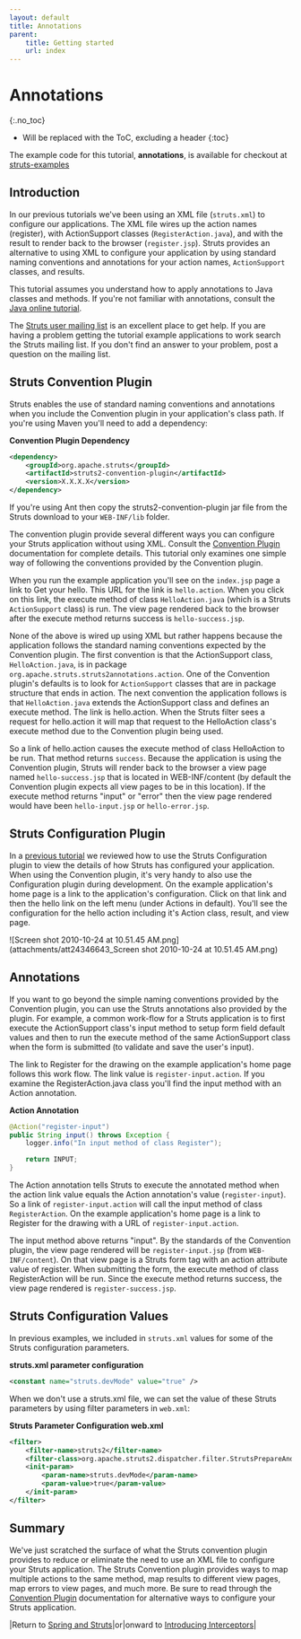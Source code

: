 ```yaml
---
layout: default
title: Annotations
parent:
    title: Getting started
    url: index
---
```


# Annotations
{:.no_toc}

* Will be replaced with the ToC, excluding a header
{:toc}

The example code for this tutorial, **annotations**, is available for checkout at [struts-examples](https://github.com/apache/struts-examples)

## Introduction

In our previous tutorials we've been using an XML file (`struts.xml`) to configure our applications. The XML file wires 
up the action names (register), with ActionSupport classes (`RegisterAction.java`), and with the result to render back 
to the browser (`register.jsp`). Struts provides an alternative to using XML to configure your application by using 
standard naming conventions and annotations for your action names, `ActionSupport` classes, and results.

This tutorial assumes you understand how to apply annotations to Java classes and methods. If you're not familiar with 
annotations, consult the [Java online tutorial](http://download.oracle.com/javase/tutorial/java/javaOO/annotations).

The [Struts user mailing list](http://struts.apache.org/mail) is an excellent place to get help. If you are having 
a problem getting the tutorial example applications to work search the Struts mailing list. If you don't find an answer 
to your problem, post a question on the mailing list.

## Struts Convention Plugin

Struts enables the use of standard naming conventions and annotations when you include the Convention plugin in your 
application's class path. If you're using Maven you'll need to add a dependency:

**Convention Plugin Dependency**

```xml
<dependency>
    <groupId>org.apache.struts</groupId>
    <artifactId>struts2-convention-plugin</artifactId>
    <version>X.X.X.X</version>
</dependency>
```

If you're using Ant then copy the struts2-convention-plugin jar file from the Struts download to your `WEB-INF/lib` folder.

The convention plugin provide several different ways you can configure your Struts application without using XML. 
Consult the [Convention Plugin](../plugins/convention) documentation for complete details. This tutorial only examines 
one simple way of following the conventions provided by the Convention plugin.

When you run the example application you'll see on the `index.jsp` page a link to Get your hello. This URL for the link 
is `hello.action`. When you click on this link, the execute method of class `HelloAction.java` (which is a Struts `ActionSupport` class) 
is run. The view page rendered back to the browser after the execute method returns success is `hello-success.jsp`.

None of the above is wired up using XML but rather happens because the application follows the standard naming conventions 
expected by the Convention plugin. The first convention is that the ActionSupport class, `HelloAction.java`, is in package 
`org.apache.struts.struts2annotations.action`. One of the Convention plugin's defaults is to look for `ActionSupport`
classes that are in package structure that ends in action. The next convention the application follows is that `HelloAction.java`
extends the ActionSupport class and defines an execute method. The link is hello.action. When the Struts filter sees 
a request for hello.action it will map that request to the HelloAction class's execute method due to the Convention
plugin being used.

So a link of hello.action causes the execute method of class HelloAction to be run. That method returns `success`. 
Because the application is using the Convention plugin, Struts will render back to the browser a view page named 
`hello-success.jsp` that is located in WEB-INF/content (by default the Convention plugin expects all view pages to be 
in this location). If the execute method returns "input" or "error" then the view page rendered would have been 
`hello-input.jsp` or `hello-error.jsp`.

## Struts Configuration Plugin

In a [previous tutorial](debugging-struts) we reviewed how to use the Struts Configuration plugin to view the details 
of how Struts has configured your application. When using the Convention plugin, it's very handy to also use 
the Configuration plugin during development. On the example application's home page is a link to the application's configuration. 
Click on that link and then the hello link on the left menu (under Actions in default). You'll see the configuration 
for the hello action including it's Action class, result, and view page.

![Screen shot 2010-10-24 at 10.51.45 AM.png](attachments/att24346643_Screen shot 2010-10-24 at 10.51.45 AM.png)

## Annotations

If you want to go beyond the simple naming conventions provided by the Convention plugin, you can use the Struts 
annotations also provided by the plugin. For example, a common work-flow for a Struts application is to first execute 
the ActionSupport class's input method to setup form field default values and then to run the execute method of the same 
ActionSupport class when the form is submitted (to validate and save the user's input).

The link to Register for the drawing on the example application's home page follows this work flow. The link value 
is `register-input.action`. If you examine the RegisterAction.java class you'll find the input method with an Action annotation.

**Action Annotation**

```java
@Action("register-input")
public String input() throws Exception {
    logger.info("In input method of class Register");

    return INPUT;
}
```

The Action annotation tells Struts to execute the annotated method when the action link value equals the Action 
annotation's value (`register-input`). So a link of `register-input.action` will call the input method of class `RegisterAction`. 
On the example application's home page is a link to Register for the drawing with a URL of `register-input.action`.

The input method above returns "input". By the standards of the Convention plugin, the view page rendered will be 
`register-input.jsp` (from `WEB-INF/content`). On that view page is a Struts form tag with an action attribute value 
of register. When submitting the form, the execute method of class RegisterAction will be run. Since the execute method 
returns success, the view page rendered is `register-success.jsp`.

## Struts Configuration Values

In previous examples, we included in `struts.xml` values for some of the Struts configuration parameters.

**struts.xml parameter configuration**

```xml
<constant name="struts.devMode" value="true" />
```

When we don't use a struts.xml file, we can set the value of these Struts parameters by using filter parameters in `web.xml`:

**Struts Parameter Configuration web.xml**

```xml
<filter>
    <filter-name>struts2</filter-name>
    <filter-class>org.apache.struts2.dispatcher.filter.StrutsPrepareAndExecuteFilter</filter-class>
    <init-param>
        <param-name>struts.devMode</param-name>
        <param-value>true</param-value>
    </init-param>
</filter>
```

## Summary

We've just scratched the surface of what the Struts convention plugin provides to reduce or eliminate the need to use 
an XML file to configure your Struts application. The Struts Convention plugin provides ways to map multiple actions 
to the same method, map results to different view pages, map errors to view pages, and much more. Be sure to read through 
the [Convention Plugin](../plugins/convention/) documentation for alternative ways to configure your Struts application.

|Return to [Spring and Struts](spring)|or|onward to [Introducing Interceptors](introducing-interceptors)|
